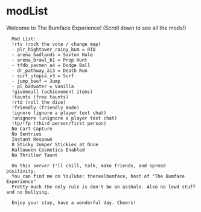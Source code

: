 # modList

Welcome to The Bumface Experience!
      (Scroll down to see all the mods!)

      Mod List:
      !rtv (rock the vote / change map)
      - plr_hightower_rainy_bum = RTD
      - arena_badlands = Saxton Hale
      - arena_brawl_b1 = Prop Hunt
      - tfdb_pacmen_a4 = Dodge Ball
      - dr_pathway_a13 = Death Run
      - surf_utopia_v3 = Surf
      - jump_beef = Jump
      - pl_badwater = Vanilla
      !givemeall (achievement items)
      !taunts (free taunts)
      !rtd (roll the dice)
      !friendly (friendly mode)
      !ignore (ignore a player text chat)
      !unignore (unignore a player text chat)
      !tp/!fp (third person/first person)
      No Cart Capture
      No Sentries
      Instant Respawn
      8 Sticky Jumper Stickies at Once
      Halloween Cosmetics Enabled
      No Thriller Taunt

      On this server I'll chill, talk, make friends, and spread positivity.
      You can find me on YouTube: therealbumface, host of "The Bumface Experience"
      Pretty much the only rule is don't be an asshole. Also no lewd stuff and no bullying.

      Enjoy your stay, have a wonderful day. Cheers!
